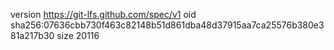 version https://git-lfs.github.com/spec/v1
oid sha256:07636cbb730f463c82148b51d861dba48d37915aa7ca25576b380e381a217b30
size 20116
